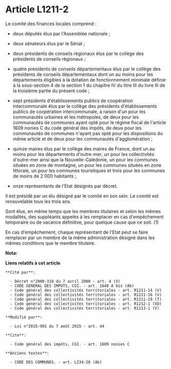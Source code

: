 # Article L1211-2

Le comité des finances locales comprend :

- deux députés élus par l'Assemblée nationale ;

- deux sénateurs élus par le Sénat ;

- deux présidents de conseils régionaux élus par le collège des présidents de conseils régionaux ;

- quatre présidents de conseils départementaux élus par le collège des présidents de conseils départementaux dont un au moins
pour les départements éligibles à la dotation de fonctionnement minimale définie à la sous-section 4 de la section 1 du
chapitre IV du titre III du livre III de la troisième partie du présent code ;

- sept présidents d'établissements publics de coopération intercommunale élus par le collège des présidents d'établissements
publics de coopération intercommunale, à raison d'un pour les communautés urbaines et les métropoles, de deux pour les
communautés de communes ayant opté pour le régime fiscal de l'article 1609 nonies C du code général des impôts, de deux pour
les communautés de communes n'ayant pas opté pour les dispositions du même article et de deux pour les communautés
d'agglomération ;

- quinze maires élus par le collège des maires de France, dont un au moins pour les départements d'outre-mer, un pour les
collectivités d'outre-mer ainsi que la Nouvelle-Calédonie, un pour les communes situées en zone de montagne, un pour les
communes situées en zone littorale, un pour les communes touristiques et trois pour les communes de moins de 2 000
habitants ;

- onze représentants de l'Etat désignés par décret. 

Il est présidé par un élu désigné par le comité en son sein. Le comité est renouvelable tous les trois ans. 

Sont élus, en même temps que les membres titulaires et selon les mêmes modalités, des suppléants appelés à les remplacer en
cas d'empêchement temporaire ou de vacance définitive, pour quelque cause que ce soit. (1) 

En cas d'empêchement, chaque représentant de l'Etat peut se faire remplacer par un membre de la même administration désigné
dans les mêmes conditions que le membre titulaire.

**Nota:**



**Liens relatifs à cet article**

	**Cité par**:

	  - Décret n°2000-318 du 7 avril 2000 - art. 4 (V)
	  - CODE GENERAL DES IMPOTS, CGI. - art. 1648 A bis (Ab)
	  - Code général des collectivités territoriales - art. R1211-14 (V)
	  - Code général des collectivités territoriales - art. R1211-16 (V)
	  - Code général des collectivités territoriales - art. R1211-19 (T)
	  - Code général des collectivités territoriales - art. R1212-1 (VD)
	  - Code général des collectivités territoriales - art. R1213-1 (V)

	**Modifié par**:

	  - Loi n°2015-991 du 7 août 2015 - art. 44

	**Cite**:

	  - Code général des impôts, CGI. - art. 1609 nonies C

	**Anciens textes**:

	  - CODE DES COMMUNES. - art. L234-20 (Ab)
